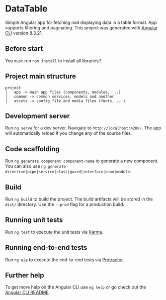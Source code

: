 # DataTable

Simple Angular app for fetching nad displaying data in a table format. App supports filtering and paginating.
This project was generated with [Angular CLI](https://github.com/angular/angular-cli) version 8.3.21.

## Before start

You `must` run `npm install` to install all libraries!!

## Project main structure
```
project
|   app -> main app files (components, modules, ...)
|   common -> common services, models and another
|   assets -> config file and media files (fonts, ...)
```

## Development server

Run `ng serve` for a dev server. Navigate to `http://localhost:4200/`. The app will automatically reload if you change any of the source files.

## Code scaffolding

Run `ng generate component component-name` to generate a new component. You can also use `ng generate directive|pipe|service|class|guard|interface|enum|module`.

## Build

Run `ng build` to build the project. The build artifacts will be stored in the `dist/` directory. Use the `--prod` flag for a production build.

## Running unit tests

Run `ng test` to execute the unit tests via [Karma](https://karma-runner.github.io).

## Running end-to-end tests

Run `ng e2e` to execute the end-to-end tests via [Protractor](http://www.protractortest.org/).

## Further help

To get more help on the Angular CLI use `ng help` or go check out the [Angular CLI README](https://github.com/angular/angular-cli/blob/master/README.md).

